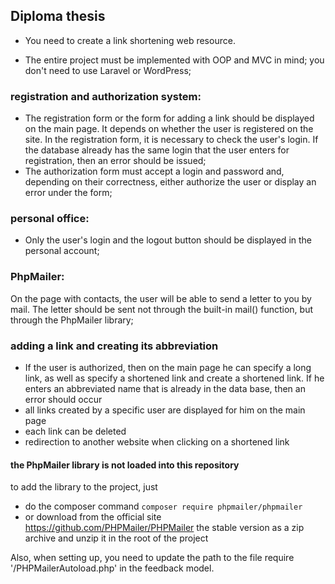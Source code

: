 ## Diploma thesis

- You need to create a link shortening web resource.

- The entire project must be implemented with OOP and MVC in mind;
you don't need to use Laravel or WordPress;

### registration and authorization system:
- The registration form or the form for adding a link should be displayed on the main page. It depends on whether the user is registered on the site. In the registration form, it is necessary to check the user's login. If the database already has the same login that the user enters for registration, then an error should be issued;
- The authorization form must accept a login and password and, depending on their correctness, either authorize the user or display an error under the form;

### personal office:
- Only the user's login and the logout button should be displayed in the personal account;

### PhpMailer:
On the page with contacts, the user will be able to send a letter to you by mail. The letter should be sent not through the built-in mail() function, but through the PhpMailer library;


### adding a link and creating its abbreviation
- If the user is authorized, then on the main page he can specify a long link, as well as specify a shortened link and create a shortened link. If he enters an abbreviated name that is already in the data base, then an error should occur
- all links created by a specific user are displayed for him on the main page
- each link can be deleted
- redirection to another website when clicking on a shortened link


#### the PhpMailer library is not loaded into this repository
to add the library to the project, just 
- do the composer command `composer require phpmailer/phpmailer`
- or download from the official site https://github.com/PHPMailer/PHPMailer the stable version as a zip archive and unzip it in the root of the project

Also, when setting up, you need to update the path to the file require '/PHPMailerAutoload.php' in the feedback model.
